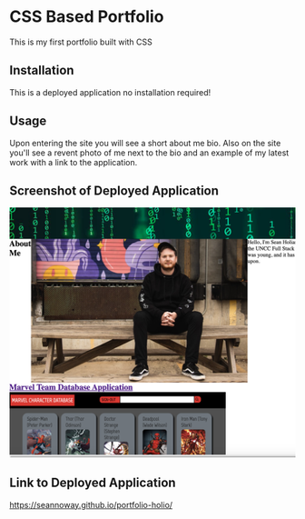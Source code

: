 # CSS Based Portfolio
This is my first portfolio built with CSS

## Installation
This is a deployed application no installation required!

## Usage
Upon entering the site you will see a short about me bio. Also on the site you'll see a revent photo of me next to the bio and an example of my latest work with a link to the application.

## Screenshot of Deployed Application
![screenshot](./assets/Screenshot%202023-05-19%20at%207.37.24%20PM.png)

## Link to Deployed Application
https://seannoway.github.io/portfolio-holio/